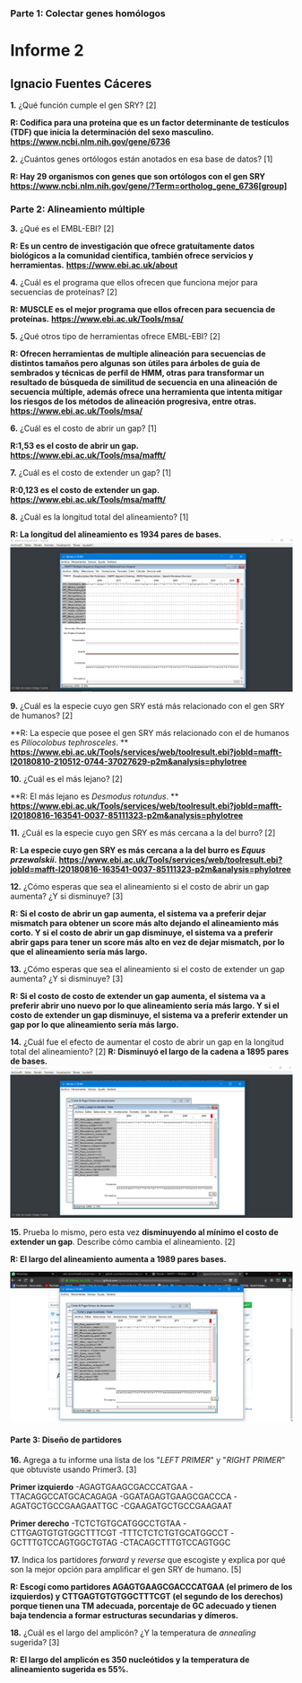 ### Parte 1: Colectar genes homólogos
# Informe 2

## Ignacio Fuentes Cáceres

**1.** ¿Qué función cumple el gen SRY? [2]

**R: Codifica para una proteína que es un factor determinante de testículos (TDF) que inicia la determinación del sexo masculino.**
**https://www.ncbi.nlm.nih.gov/gene/6736**

**2.** ¿Cuántos genes ortólogos están anotados en esa base de datos? [1]

**R: Hay 29 organismos con genes que son ortólogos con el gen SRY**
**https://www.ncbi.nlm.nih.gov/gene/?Term=ortholog_gene_6736[group]**


### Parte 2: Alineamiento múltiple

**3.** ¿Qué es el EMBL-EBI? [2]

**R: Es un centro de investigación que ofrece gratuítamente datos biológicos a la comunidad científica, también ofrece servicios y herramientas.**
**https://www.ebi.ac.uk/about**

**4.** ¿Cuál es el programa que ellos ofrecen que funciona mejor para secuencias de proteínas? [2]

**R: MUSCLE es el mejor programa que ellos ofrecen para secuencia de proteínas.**
**https://www.ebi.ac.uk/Tools/msa/**

**5.** ¿Qué otros tipo de herramientas ofrece EMBL-EBI? [2]

**R: Ofrecen herramientas de multiple alineación para secuencias de distintos tamaños pero algunas son ùtiles para árboles de guía de sembrados y técnicas de perfil de HMM, otras para transformar un resultado de búsqueda de similitud de secuencia en una alineación de secuencia múltiple, además ofrece una herramienta que intenta mitigar los riesgos de los métodos de alineación progresiva, entre otras.**
**https://www.ebi.ac.uk/Tools/msa/**


**6.** ¿Cuál es el costo de abrir un gap? [1]

**R:1,53 es el costo de abrir un gap.**
**https://www.ebi.ac.uk/Tools/msa/mafft/**


**7.** ¿Cuál es el costo de extender un gap? [1]

**R:0,123 es el costo de extender un gap.**
**https://www.ebi.ac.uk/Tools/msa/mafft/**


**8.** ¿Cuál es la longitud total del alineamiento? [1]

**R: La longitud del alineamiento es 1934 pares de bases.**
![imagen](https://raw.githubusercontent.com/IgnacioFuentesC/AAAAAAAAAAAAAAAAAAAAA/master/jalview.png)


**9.** ¿Cuál es la especie cuyo gen SRY está más relacionado con el gen SRY de humanos? [2]

**R: La especie que posee el gen SRY más relacionado con el de humanos es *Piliocolobus tephrosceles*. **
**https://www.ebi.ac.uk/Tools/services/web/toolresult.ebi?jobId=mafft-I20180810-210512-0744-37027629-p2m&analysis=phylotree**


**10.** ¿Cuál es el más lejano? [2]

**R: El más lejano es *Desmodus rotundus*. **
**https://www.ebi.ac.uk/Tools/services/web/toolresult.ebi?jobId=mafft-I20180816-163541-0037-85111323-p2m&analysis=phylotree**


**11.** ¿Cuál es la especie cuyo gen SRY es más cercana a la del burro? [2]

**R: La especie cuyo gen SRY es más cercana a la del burro es *Equus przewalskii*.**
**https://www.ebi.ac.uk/Tools/services/web/toolresult.ebi?jobId=mafft-I20180816-163541-0037-85111323-p2m&analysis=phylotree**


**12.** ¿Cómo esperas que sea el alineamiento si el costo de abrir un gap aumenta? ¿Y si disminuye? [3]

**R: Si el costo de abrir un gap aumenta, el sistema va a preferir dejar mismatch para obtener un score más alto dejando el alineamiento más corto. Y si el costo de abrir un gap disminuye, el sistema va a preferir abrir gaps para tener un score más alto en vez de dejar mismatch, por lo que el alineamiento sería más largo.**


**13.** ¿Cómo esperas que sea el alineamiento si el costo de extender un gap aumenta? ¿Y si disminuye? [3]

**R: Si el costo de costo de extender un gap aumenta, el sistema va a preferir abrir uno nuevo por lo que alineamiento sería más largo. Y si el costo de extender un gap disminuye, el sistema va a preferir extender un gap por lo que alineamiento sería más largo.**


**14.** ¿Cuál fue el efecto de aumentar el costo de abrir un gap en la longitud total del alineamiento? [2]
**R: Disminuyó el largo de la cadena a 1895 pares de bases.**
![imagen2](https://raw.githubusercontent.com/IgnacioFuentesC/AAAAAAAAAAAAAAAAAAAAA/master/jalview2.png)

**15.** Prueba lo mismo, pero esta vez **disminuyendo al mínimo el costo de extender un gap**. Describe cómo cambia el alineamiento. [2]

**R: El largo del alineamiento aumenta a 1989 pares bases.**

![imagen3](https://raw.githubusercontent.com/IgnacioFuentesC/AAAAAAAAAAAAAAAAAAAAA/master/jalview3.png)


#### Parte 3: Diseño de partidores


**16.** Agrega a tu informe una lista de los "*LEFT PRIMER*" y "*RIGHT PRIMER*" que obtuviste usando Primer3. [3]

**Primer izquierdo**
-AGAGTGAAGCGACCCATGAA
-TTACAGGCCATGCACAGAGA
-GGATAGAGTGAAGCGACCCA
-AGATGCTGCCGAAGAATTGC
-CGAAGATGCTGCCGAAGAAT

**Primer derecho**
-TCTCTGTGCATGGCCTGTAA
-CTTGAGTGTGTGGCTTTCGT
-TTTCTCTCTGTGCATGGCCT
-GCTTTGTCCAGTGGCTGTAG
-CTACAGCTTTGTCCAGTGGC


**17.** Indica los partidores *forward* y *reverse* que escogiste y explica por qué son la mejor opción para amplificar el gen SRY de humano. [5]

**R: Escogí como partidores AGAGTGAAGCGACCCATGAA (el primero de los izquierdos) y CTTGAGTGTGTGGCTTTCGT (el segundo de los derechos) porque tienen una TM adecuada, porcentaje de GC adecuado y tienen baja tendencia a formar estructuras secundarias y dímeros.**

**18.** ¿Cuál es el largo del amplicón? ¿Y la temperatura de *annealing* sugerida? [3]

**R: El largo del amplicón es 350 nucleótidos y la temperatura de alineamiento sugerida es 55%.**